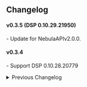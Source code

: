 ## Changelog

#### v0.3.5 (DSP 0.10.29.21950)  
\- Update for NebulaAPIv2.0.0.  

#### v0.3.4
\- Support DSP 0.10.28.20779  

<details>
<summary>Previous Changelog</summary>

#### v0.3.3
\- Fix thunderstore package.  

#### v0.3.2
\- Fix potential RandomTable.SphericNormal error in GenerateSails.  
\- Add pop up info when mods compat fail or the game version is not 0.9.27.  

#### v0.3.1
\- Fix orbitId of generated sails so they don't disappear after optimizing memory.  
\- Disable lazy loading when using together with SphereOpt.  
\- Fix sails vanish when optimizing sails memory in Nebula dedicated server.  


#### v0.3.0 (DSP 0.9.27.15466)
\- Update CargoPath comprssion version to v2 (compress quaternion).  
\- Fix import error when DysonShell compression is disabled.  

#### v0.2.3  
\- Add `ReduceRAM` config to further reduce RAM usage.  
\- Enable LazyLoad function in vanilla save.  

#### v0.2.2
\- Fix error in multiplayer shell decompression.  

#### v0.2.1
\- Fix error when using LazyLoad with DSPOptimizations.  
\- Fix crash when using BulletTime background save.  

#### v0.2.0  
\- Add `LazyLoad` function to reduce RAM usage.  
\- Add multithreading for swarm generation.  
\- Fix dyson swarm compression for multiplayer.  

#### v0.1.1
\- Change to released version. (DSP 0.9.27.14553)  

</details>
